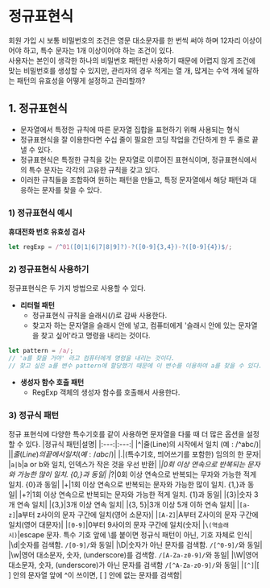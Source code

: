 # 정규표현식
회원 가입 시 보통 비밀번호의 조건은 영문 대소문자를 한 번씩 써야 하며 12자리 이상이어야 하고, 특수 문자는 1개 이상이어야 하는 조건이 있다.  
사용자는 본인이 생각한 하나의 비밀번호 패턴만 사용하기 때문에 어렵지 않게 조건에 맞는 비밀번호를 생성할 수 있지만, 관리자의 경우 적게는 열 개, 많게는 수억 개에 달하는 패턴의 유효성을 어떻게 설정하고 관리할까?

## 1. 정규표현식
- 문자열에서 특정한 규칙에 따른 문자열 집합을 표현하기 위해 사용되는 형식
- 정규표현식을 잘 이용한다면 수십 줄이 필요한 코딩 작업을 간단하게 한 두 줄로 끝낼 수 있다.
- 정규표현식은 특정한 규칙을 갖는 문자열로 이루어진 표현식이며, 정규표현식에서의 특수 문자는 각각의 고유한 규칙을 갖고 있다.
- 이러한 규칙들을 조합하여 원하는 패턴을 만들고, 특정 문자열에서 해당 패턴과 대응하는 문자를 찾을 수 있다.

### 1) 정규표현식 예시
**휴대전화 번호 유효성 검사**
```javascript
let regExp = /^01([0|1|6|7|8|9]?)-?([0-9]{3,4})-?([0-9]{4})$/;
```

### 2) 정규표현식 사용하기
정규표현식은 두 가지 방법으로 사용할 수 있다.  

- **리터럴 패턴**
  - 정규표현식 규칙을 슬래시(/)로 감싸 사용한다.
  - 찾고자 하는 문자열을 슬래시 안에 넣고, 컴퓨터에게 '슬래시 안에 있는 문자열을 찾고 싶어'라고 명령을 내리는 것이다.
```javascript
let pattern = /a/;
// 'a를 찾을 거야' 라고 컴퓨터에게 명령을 내리는 것이다.
// 찾고 싶은 a를 변수 pattern에 할당했기 때문에 이 변수를 이용하여 a를 찾을 수 있다.
```

- **생성자 함수 호출 패턴**
  - RegExp 객체의 생성자 함수를 호출해서 사용한다.

### 3) 정규식 패턴
정규 표현식에 다양한 특수기호를 같이 사용하면 문자열을 다룰 때 더 많은 옵션을 설정할 수 있다.
|정규식 패턴|설명|
|:---:|:---:|
|^|줄(Line)의 시작에서 일치 (예 : /^abc/)|
|$|줄(Line)의 끝에서 일치 (예 : /abc$/)|
|.|(특수기호, 띄어쓰기를 포함한) 임의의 한 문자|
|`a|b`|a or b와 일치, 인덱스가 작은 것을 우선 반환|
|*|0회 이상 연속으로 반복되는 문자와 가능한 많이 일치. {0,}과 동일|
|*?|0회 이상 연속으로 반복되는 무자와 가능한 적게 일치. {0}과 동일|
|+|1회 이상 연속으로 반복되는 문자와 가능한 많이 일치. {1,}과 동일|
|+?|1회 이상 연속으로 반복되는 문자와 가능한 적게 일치. {1}과 동일|
|{3}|숫자 3개 연속 일치|
|{3,}|3개 이상 연속 일치|
|{3, 5}|3개 이상 5개 이하 연속 일치|
|`[a-z]`|a부터 z사이의 문자 구간에 일치(영어 소문자)|
|`[A-Z]`|A부터 Z사이의 문자 구간에 일치(영어 대문자)|
|`[0-9]`|0부터 9사이의 문자 구간에 일치(숫자|
|`\(역슬래시)`|escape 문자. 특수 기호 앞에 \를 붙이면 정규식 패턴이 아닌, 기호 자체로 인식|
|\d|숫자를 검색함. `/[0-9]/`와 동일|
|\D|숫자가 아닌 문자를 검색함. `/[^0-9]/`와 동일|
|\w|영어 대소문자, 숫자, (underscore)를 검색함. `/[A-Za-z0-9]/`와 동일|
|\W|영어 대소문자, 숫자, (underscore)가 아닌 문자를 검색함 `/[^A-Za-z0-9]/`와 동일|
|`[^]`|[ ] 안의 문자열 앞에 ^이 쓰이면, [ ] 안에 없는 문자를 검색함|
